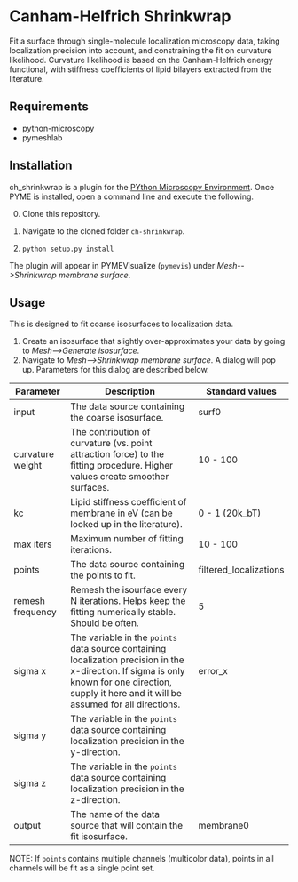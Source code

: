 # Canham-Helfrich Shrinkwrap

Fit a surface through single-molecule localization microscopy data, taking 
localization precision into account, and constraining the fit on curvature 
likelihood. Curvature likelihood is based on the Canham-Helfrich energy
functional, with stiffness coefficients of lipid bilayers extracted from 
the literature.

## Requirements

- python-microscopy
- pymeshlab

## Installation

ch_shrinkwrap is a plugin for the [PYthon Microscopy Environment](https://python-microscopy.org/). 
Once PYME is installed, open a command line and execute the following. 

0. Clone this repository.

1. Navigate to the cloned folder `ch-shrinkwrap`.

1. `python setup.py install`

The plugin will appear in PYMEVisualize (`pymevis`) under *Mesh-->Shrinkwrap membrane surface*.

## Usage

This is designed to fit coarse isosurfaces to localization data.

1. Create an isosurface that slightly over-approximates your data by going to *Mesh-->Generate isosurface*.
2. Navigate to *Mesh-->Shrinkwrap membrane surface*. A dialog will pop up. Parameters for this dialog are described below.

| Parameter                  | Description                                                                                                                                                                                        | Standard values        |
| -------------------------- | -------------------------------------------------------------------------------------------------------------------------------------------------------------------------------------------------- | ---------------------- |
| input                      | The data source containing the coarse isosurface.                                                                                                                                                  | surf0                  |
| curvature weight           | The contribution of curvature (vs. point attraction force) to the fitting procedure. Higher values create smoother surfaces.                                                                       | 10 - 100               |
| kc                         | Lipid stiffness coefficient of membrane in eV (can be looked up in the literature).                                                                                                                | 0 - 1 (20k_bT)         |
| max iters                  | Maximum number of fitting iterations.                                                                                                                                                              | 10 - 100               |
| points                     | The data source containing the points to fit.                                                                                                                                                      | filtered_localizations |                     
| remesh frequency           | Remesh the isourface every N iterations. Helps keep the fitting numerically stable. Should be often.                                                                                               | 5                      |
| sigma x                    | The variable in the `points` data source containing localization precision in the x-direction. If sigma is only known for one direction, supply it here and it will be assumed for all directions. | error_x                |
| sigma y                    | The variable in the `points` data source containing localization precision in the y-direction.                                                                                                     |                        |
| sigma z                    | The variable in the `points` data source containing localization precision in the z-direction.                                                                                                     |                        |
| output                     | The name of the data source that will contain the fit isosurface.                                                                                                                                  | membrane0              |

NOTE: If `points` contains multiple channels (multicolor data), points in all channels will be fit as a single point set.
 